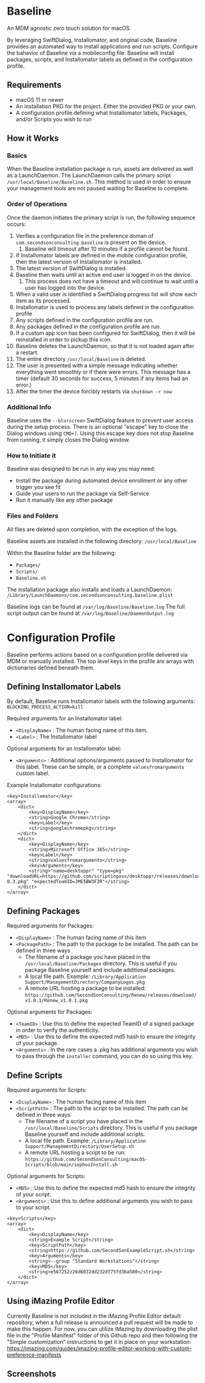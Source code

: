 # Baseline
An MDM agnostic zero touch solution for macOS. 

By leveraging SwiftDialog, Installomator, and original code, Baseline provides an automated way to install applications and run scripts. Configure the bahavior of Baseline via a mobileconfig file. Baseline will install packages, scripts, and Installomator labels as defined in the configuration profile.

## Requirements
- macOS 11 or newer
- An installation PKG for the project. Either the provided PKG or your own.
- A configuration profile defining what Installomator labels, Packages, and/or Scripts you wish to run

## How it Works

### Basics

When the Baseline installation package is run, assets are delivered as well as a LaunchDaemon. The LaunchDaemon calls the primary script `/usr/local/Baseline/Baseline.sh`. This method is used in order to ensure your management tools are not paused waiting for Baseline to complete. 

### Order of Operations

Once the daemon initiates the primary script is run, the following sequence occurs:
1. Verifies a configuration file in the preference doman of `com.secondsonconsulting.baseline` is present on the device.
    1. Baseline will timeout after 10 minutes if a profile cannot be found.
1. If Installomator labels are defined in the mobile configuration profile, then the latest version of Installomator is installed.
1. The latest version of SwiftDialog is installed.
1. Baseline then waits until an active end user is logged in on the device.
    1. This process does not have a timeout and will continue to wait until a user has logged into the device.
1. When a valid user is identified a SwiftDialog progress list will show each item as its processed.
1. Installomator is used to process any labels defined in the configuration profile
1. Any scripts defined in the configuration profile are run.
1. Any packages defined in the configuration profile are run.
1. If a custom app icon has been configured for SwiftDialog, then it will be reinstalled in order to pickup this icon.
1. Baseline deletes the LaunchDaemon, so that it is not loaded again after a restart.
1. The entire directory `/usr/local/Baseline` is deleted.
1. The user is presented with a simple message indicating whether everything went smoothly or if there were errors. This message has a timer (default 30 seconds for success, 5 minutes if any items had an error.)
1. After the timer the device forcibly restarts via `shutdown -r now`

### Additional Info

Baseline uses the `--blurscreen` SwiftDialog feature to prevent user access during the setup process. There is an optional "escape" key to close the Dialog windows using `CMD+]`. Using this escape key does not stop Baseline from running, it simply closes the Dialog window. 

### How to Initiate it
Baseline was designed to be run in any way you may need:
- Install the package during automated device enrollment or any other trigger you see fit
- Guide your users to run the package via Self-Service
- Run it manually like any other package

### Files and Folders
All files are deleted upon completion, with the exception of the logs.

Baseline assets are installed in the following directory: `/usr/local/Baseline`

Within the Baseline folder are the following:
- `Packages/`
- `Scripts/`
- `Baseline.sh`

The installation package also installs and loads a LaunchDaemon: `/Library/LaunchDaemons/com.secondsonconsulting.baseline.plist`

Baseline logs can be found at `/var/log/Baseline/Baseline.log`
The full script output can be found at `/var/log/Baseline/DaemonOutput.log`

# Configuration Profile
Baseline performs actions based on a configuration profile delivered via MDM or manually installed. The top level keys in the profile are arrays with dictionaries defined beneath them.

## Defining Installomator Labels

By default, Baseline runs Installomator labels with the following arguments:
`BLOCKING_PROCESS_ACTION=kill`

 Required arguments for an Installomator label:
- `<DisplayName>` : The human facing name of this item.
- `<Label>` : The Installomator label

Optional arguments for an Installomator label:
- `<Arguments>` : Additional options/arguments passed to Installomator for this label. These can be simple, or a complete `valuesfromarguments` custom label.

Example Installomator configurations:
```
<key>Installomator</key>
<array>
    <dict>
        <key>DisplayName</key>
        <string>Google Chrome</string>
        <key>Label</key>
        <string>googlechromepkg</string>
    </dict>
    <dict>
        <key>DisplayName</key>
        <string>Microsoft Office 365</string>
        <key>Label</key>
        <string>valuesfromarguments</string>
        <key>Arguments</key>
        <string>"name=desktoppr" "type=pkg" "downloadURL=https://github.com/scriptingosx/desktoppr/releases/download/v0.3/desktoppr-0.3.pkg" "expectedTeamID=JME5BW3F3R"</string>
    </dict>
</array>
```

## Defining Packages
Required arguments for Packages:
- `<DisplayName>` : The human facing name of this item
- `<PackagePath>` : The path to the package to be installed. The path can be defined in three ways
    - The filename of a package you have placed in the `/usr/local/Baseline/Packages` directory. This is useful if you package Baseline yourself and include additional packages.
    - A local file path. Example: `/Library/Application Support/ManagementDirectory/CompanyLogos.pkg`
    - A remote URL hosting a package to be installed: `https://github.com/SecondSonConsulting/Renew/releases/download/v1.0.1/Renew_v1.0.1.pkg`

Optional arguments for Packages:
- `<TeamID>` : Use this to define the expected TeamID of a signed package in order to verify the authenticity.
- `<MD5>` : Use this to define the expected md5 hash to ensure the integrity of your package.
- `<Arguments>` : In the rare cases a .pkg has additional arguments you wish to pass through the `installer` command, you can do so using this key.

## Define Scripts
Required arguments for Scripts:
- `<DisplayName>` : The human facing name of this item
- `<ScriptPath>` : The path to the script to be installed. The path can be defined in three ways
    - The filename of a script you have placed in the `/usr/local/Baseline/Scripts` directory. This is useful if you package Baseline yourself and include additional scripts.
    - A local file path. Example: `/Library/Application Support/ManagementDirectory/UserSetup.sh`
    - A remote URL hosting a script to be run: `https://github.com/SecondSonConsulting/macOS-Scripts/blob/main/sophosInstall.sh`

Optional arguments for Scripts:
- `<MD5>` : Use this to define the expected md5 hash to ensure the integrity of your script.
- `<Arguments>` : Use this to define additional arguments you wish to pass to your script.
```
<key>Scripts</key>
<array>
    <dict>
        <key>DisplayName</key>
        <string>Example Script</string>
        <key>ScriptPath</key>
        <string>https://github.com/SecondSonExampleScript.sh</string>
        <key>Arguments</key>
        <string>--group "Standard Workstations"</string>
        <key>MD5</key>
        <string>e567252z26d6032dd232df75fd3ba500</string>
    </dict>
</array>
```
## Using iMazing Profile Editor
Currently Baseline is not included in the iMazing Profile Editor default repository, when a full release is announced a pull request will be made to make this happen.
For now, you can utilize iMazing by downloading the plist file in the "Profile Manifest" folder of this Github repo and then following the "Simple customization" instructions to get it in place on your workstation: https://imazing.com/guides/imazing-profile-editor-working-with-custom-preference-manifests
## Screenshots

